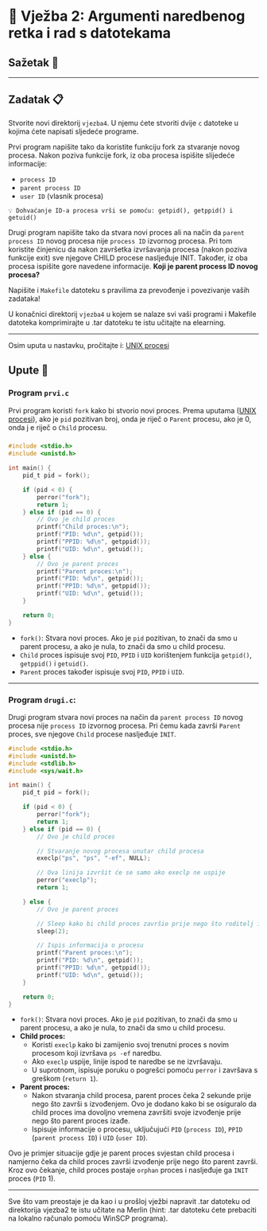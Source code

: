 # 🚀 Vježba 2: Argumenti naredbenog retka i rad s datotekama

## Sažetak 📃

---

## Zadatak 📋

Stvorite novi direktorij `vjezba4`. U njemu ćete stvoriti dvije `c` datoteke u kojima ćete napisati sljedeće programe.

Prvi program napišite tako da koristite funkciju fork za stvaranje novog procesa. Nakon poziva funkcije fork, iz oba procesa ispišite slijedeće informacije:
- `process ID`
- `parent process ID`
- `user ID` (vlasnik procesa)

```
💡 Dohvaćanje ID-a procesa vrši se pomoću: getpid(), getppid() i getuid()
```

Drugi program napišite tako da stvara novi proces ali na način da `parent process ID` novog procesa nije `process ID` izvornog procesa. Pri tom koristite činjenicu da nakon završetka izvršavanja procesa (nakon poziva funkcije exit) sve njegove CHILD procese nasljeđuje INIT. Također, iz oba procesa ispišite gore navedene informacije. **Koji je parent process ID novog procesa?**

Napišite i `Makefile` datoteku s pravilima za prevođenje i povezivanje vaših zadataka!

U konačnici direktorij `vjezba4` u kojem se nalaze svi vaši programi i Makefile datoteka komprimirajte u .tar datoteku te istu učitajte na elearning.

---

Osim uputa u nastavku, pročitajte i: [UNIX procesi](../dodatno/unix_procesi.md)

## Upute 🧭

### Program `prvi.c`

Prvi program koristi `fork` kako bi stvorio novi proces. Prema uputama ([UNIX procesi](../dodatno/unix_procesi.md)), ako je `pid` pozitivan broj, onda je riječ o `Parent` procesu, ako je 0, onda j e riječ o `Child` procesu.

### 

```c
#include <stdio.h>
#include <unistd.h>

int main() {
    pid_t pid = fork();

    if (pid < 0) {
        perror("fork");
        return 1;
    } else if (pid == 0) {
        // Ovo je child proces
        printf("Child proces:\n");
        printf("PID: %d\n", getpid());
        printf("PPID: %d\n", getppid());
        printf("UID: %d\n", getuid());
    } else {
        // Ovo je parent proces
        printf("Parent proces:\n");
        printf("PID: %d\n", getpid());
        printf("PPID: %d\n", getppid());
        printf("UID: %d\n", getuid());
    }

    return 0;
}
```

- `fork()`: Stvara novi proces. Ako je `pid` pozitivan, to znači da smo u parent procesu, a ako je nula, to znači da smo u child procesu.
- `Child` proces ispisuje svoj `PID`, `PPID` i `UID` korištenjem funkcija `getpid()`, `getppid()` i `getuid()`.
- `Parent` proces također ispisuje svoj `PID`, `PPID` i `UID`.

---

### Program `drugi.c`:

Drugi program stvara novi proces na način da `parent process ID` novog procesa nije `process ID` izvornog procesa. Pri čemu kada završi `Parent` proces, sve njegove `Child` procese nasljeđuje `INIT`.

```c
#include <stdio.h>
#include <unistd.h>
#include <stdlib.h>
#include <sys/wait.h>

int main() {
    pid_t pid = fork();

    if (pid < 0) {
        perror("fork");
        return 1;
    } else if (pid == 0) {
        // Ovo je child proces

        // Stvaranje novog procesa unutar child procesa
        execlp("ps", "ps", "-ef", NULL);

        // Ova linija izvršit će se samo ako execlp ne uspije
        perror("execlp");
        return 1;

    } else {
        // Ovo je parent proces

        // Sleep kako bi child proces završio prije nego što roditelj izađe
        sleep(2);

        // Ispis informacija o procesu
        printf("Parent proces:\n");
        printf("PID: %d\n", getpid());
        printf("PPID: %d\n", getppid());
        printf("UID: %d\n", getuid());
    }

    return 0;
}
```

- `fork()`: Stvara novi proces. Ako je `pid` pozitivan, to znači da smo u parent procesu, a ako je nula, to znači da smo u child procesu.
- **Child proces:**
  - Koristi `execlp` kako bi zamijenio svoj trenutni proces s novim procesom koji izvršava `ps -ef` naredbu. 
  - Ako `execlp` uspije, linije ispod te naredbe se ne izvršavaju. 
  - U suprotnom, ispisuje poruku o pogrešci pomoću `perror` i završava s greškom (`return 1`).
- **Parent proces:**
  - Nakon stvaranja child procesa, parent proces čeka 2 sekunde prije nego što završi s izvođenjem. Ovo je dodano kako bi se osiguralo da child proces ima dovoljno vremena završiti svoje izvođenje prije nego što parent proces izađe.
  - Ispisuje informacije o procesu, uključujući `PID` (`process ID`), `PPID` (`parent process ID`) i `UID` (`user ID`).

Ovo je primjer situacije gdje je parent proces svjestan child procesa i namjerno čeka da child proces završi izvođenje prije nego što parent završi. Kroz ovo čekanje, child proces postaje `orphan` proces i nasljeđuje ga `INIT` proces (`PID` 1).

---

Sve što vam preostaje je da kao i u prošloj vježbi napravit .tar datoteku od direktorija vjezba2 te istu učitate na Merlin (hint: .tar datoteku ćete prebaciti na lokalno računalo pomoću WinSCP programa).
